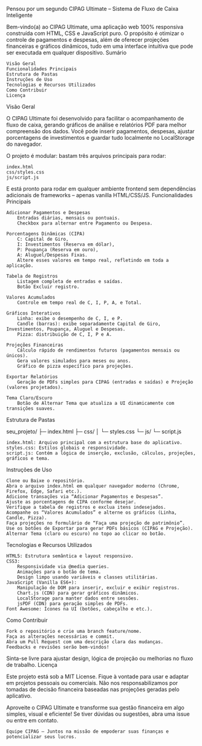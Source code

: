 Pensou por um segundo
CIPAG Ultimate – Sistema de Fluxo de Caixa Inteligente

Bem-vindo(a) ao CIPAG Ultimate, uma aplicação web 100% responsiva construída com HTML, CSS e JavaScript puro. O propósito é otimizar o controle de pagamentos e despesas, além de oferecer projeções financeiras e gráficos dinâmicos, tudo em uma interface intuitiva que pode ser executada em qualquer dispositivo.
Sumário

    Visão Geral
    Funcionalidades Principais
    Estrutura de Pastas
    Instruções de Uso
    Tecnologias e Recursos Utilizados
    Como Contribuir
    Licença

Visão Geral

O CIPAG Ultimate foi desenvolvido para facilitar o acompanhamento de fluxo de caixa, gerando gráficos de análise e relatórios PDF para melhor compreensão dos dados. Você pode inserir pagamentos, despesas, ajustar porcentagens de investimentos e guardar tudo localmente no LocalStorage do navegador.

O projeto é modular: bastam três arquivos principais para rodar:

    index.html
    css/styles.css
    js/script.js

E está pronto para rodar em qualquer ambiente frontend sem dependências adicionais de frameworks – apenas vanilla HTML/CSS/JS.
Funcionalidades Principais

    Adicionar Pagamentos e Despesas
        Entradas diárias, mensais ou pontuais.
        Checkbox para alternar entre Pagamento ou Despesa.

    Porcentagens Dinâmicas (CIPA)
        C: Capital de Giro,
        I: Investimentos (Reserva em dólar),
        P: Poupança (Reserva em ouro),
        A: Aluguel/Despesas Fixas.
        Altere esses valores em tempo real, refletindo em toda a aplicação.

    Tabela de Registros
        Listagem completa de entradas e saídas.
        Botão Excluir registro.

    Valores Acumulados
        Controle em tempo real de C, I, P, A, e Total.

    Gráficos Interativos
        Linha: exibe o desempenho de C, I, e P.
        Candle (barras): exibe separadamente Capital de Giro, Investimentos, Poupança, Aluguel e Despesas.
        Pizza: distribuição de C, I, P e A.

    Projeções Financeiras
        Cálculo rápido de rendimentos futuros (pagamentos mensais ou únicos).
        Gera valores simulados para meses ou anos.
        Gráfico de pizza específico para projeções.

    Exportar Relatórios
        Geração de PDFs simples para CIPAG (entradas e saídas) e Projeção (valores projetados).

    Tema Claro/Escuro
        Botão de Alternar Tema que atualiza a UI dinamicamente com transições suaves.

Estrutura de Pastas

seu_projeto/
├─ index.html
├─ css/
│  └─ styles.css
└─ js/
   └─ script.js

    index.html: Arquivo principal com a estrutura base do aplicativo.
    styles.css: Estilos globais e responsividade.
    script.js: Contém a lógica de inserção, exclusão, cálculos, projeções, gráficos e tema.

Instruções de Uso

    Clone ou Baixe o repositório.
    Abra o arquivo index.html em qualquer navegador moderno (Chrome, Firefox, Edge, Safari etc.).
    Adicione transações via “Adicionar Pagamentos e Despesas”.
    Ajuste as porcentagens de CIPA conforme desejar.
    Verifique a tabela de registros e exclua itens indesejados.
    Acompanhe os “Valores Acumulados” e alterne os gráficos (Linha, Candle, Pizza).
    Faça projeções no formulário de “Faça uma projeção de patrimônio”.
    Use os botões de Exportar para gerar PDFs básicos (CIPAG e Projeção).
    Alternar Tema (claro ou escuro) no topo ao clicar no botão.

Tecnologias e Recursos Utilizados

    HTML5: Estrutura semântica e layout responsivo.
    CSS3:
        Responsividade via @media queries.
        Animações para o botão de tema.
        Design limpo usando variáveis e classes utilitárias.
    JavaScript (Vanilla ES6+):
        Manipulação de DOM para inserir, excluir e exibir registros.
        Chart.js (CDN) para gerar gráficos dinâmicos.
        LocalStorage para manter dados entre sessões.
        jsPDF (CDN) para geração simples de PDFs.
    Font Awesome: Ícones na UI (botões, cabeçalho e etc.).

Como Contribuir

    Fork o repositório e crie uma branch feature/nome.
    Faça as alterações necessárias e commit.
    Abra um Pull Request com uma descrição clara das mudanças.
    Feedbacks e revisões serão bem-vindos!

Sinta-se livre para ajustar design, lógica de projeção ou melhorias no fluxo de trabalho.
Licença

Este projeto está sob a MIT License. Fique à vontade para usar e adaptar em projetos pessoais ou comerciais. Não nos responsabilizamos por tomadas de decisão financeira baseadas nas projeções geradas pelo aplicativo.

Aproveite o CIPAG Ultimate e transforme sua gestão financeira em algo simples, visual e eficiente! Se tiver dúvidas ou sugestões, abra uma issue ou entre em contato.

    Equipe CIPAG – Juntos na missão de empoderar suas finanças e potencializar seus lucros.
